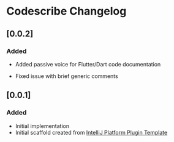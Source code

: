 <!-- Keep a Changelog guide -> https://keepachangelog.com -->

# Codescribe Changelog

## [0.0.2]

### Added
- Added passive voice for Flutter/Dart code documentation

- Fixed issue with brief generic comments

## [0.0.1]

### Added
- Initial implementation
- Initial scaffold created from [IntelliJ Platform Plugin Template](https://github.com/JetBrains/intellij-platform-plugin-template)